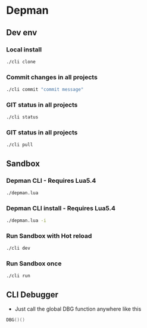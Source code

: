 # Depman

## Dev env

### Local install

```bash
./cli clone
```

### Commit changes in all projects

```bash
./cli commit "commit message"
```

### GIT status in all projects

```bash
./cli status
```

### GIT status in all projects

```bash
./cli pull
```

## Sandbox

### Depman CLI - Requires Lua5.4

```bash
./depman.lua
```

### Depman CLI install - Requires Lua5.4

```bash
./depman.lua -i
```

### Run Sandbox with Hot reload

```bash
./cli dev
```

### Run Sandbox once

```bash
./cli run
```

## CLI Debugger

- Just call the global DBG function anywhere like this

```lua
DBG()()
```
